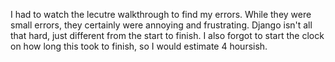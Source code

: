 I had to watch the lecutre walkthrough to find my errors.  While they were small errors, they certainly were annoying and frustrating.
Django isn't all that hard, just different from the start to finish.
I also forgot to start the clock on how long this took to finish, so I would estimate 4 hoursish.